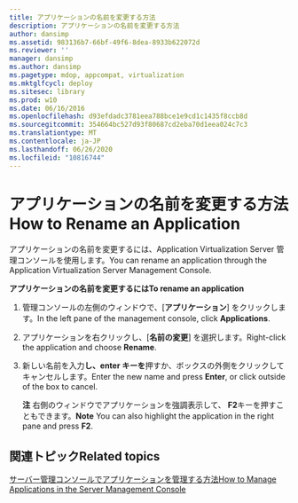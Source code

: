```yaml
---
title: アプリケーションの名前を変更する方法
description: アプリケーションの名前を変更する方法
author: dansimp
ms.assetid: 983136b7-66bf-49f6-8dea-8933b622072d
ms.reviewer: ''
manager: dansimp
ms.author: dansimp
ms.pagetype: mdop, appcompat, virtualization
ms.mktglfcycl: deploy
ms.sitesec: library
ms.prod: w10
ms.date: 06/16/2016
ms.openlocfilehash: d93efdadc3781eea788bce1e9cd1c1435f8ccb8d
ms.sourcegitcommit: 354664bc527d93f80687cd2eba70d1eea024c7c3
ms.translationtype: MT
ms.contentlocale: ja-JP
ms.lasthandoff: 06/26/2020
ms.locfileid: "10816744"
---
```

# <span data-ttu-id="df460-103">アプリケーションの名前を変更する方法</span><span class="sxs-lookup"><span data-stu-id="df460-103">How to Rename an Application</span></span>


<span data-ttu-id="df460-104">アプリケーションの名前を変更するには、Application Virtualization Server 管理コンソールを使用します。</span><span class="sxs-lookup"><span data-stu-id="df460-104">You can rename an application through the Application Virtualization Server Management Console.</span></span>

**<span data-ttu-id="df460-105">アプリケーションの名前を変更するには</span><span class="sxs-lookup"><span data-stu-id="df460-105">To rename an application</span></span>**

1.  <span data-ttu-id="df460-106">管理コンソールの左側のウィンドウで、[**アプリケーション**] をクリックします。</span><span class="sxs-lookup"><span data-stu-id="df460-106">In the left pane of the management console, click **Applications**.</span></span>

2.  <span data-ttu-id="df460-107">アプリケーションを右クリックし、[**名前の変更**] を選択します。</span><span class="sxs-lookup"><span data-stu-id="df460-107">Right-click the application and choose **Rename**.</span></span>

3.  <span data-ttu-id="df460-108">新しい名前を入力**し、enter キーを**押すか、ボックスの外側をクリックしてキャンセルします。</span><span class="sxs-lookup"><span data-stu-id="df460-108">Enter the new name and press **Enter**, or click outside of the box to cancel.</span></span>

    <span data-ttu-id="df460-109">**注** 右側のウィンドウでアプリケーションを強調表示して、 **F2**キーを押すこともできます。</span><span class="sxs-lookup"><span data-stu-id="df460-109">**Note** You can also highlight the application in the right pane and press **F2**.</span></span>

     

## <span data-ttu-id="df460-110">関連トピック</span><span class="sxs-lookup"><span data-stu-id="df460-110">Related topics</span></span>


[<span data-ttu-id="df460-111">サーバー管理コンソールでアプリケーションを管理する方法</span><span class="sxs-lookup"><span data-stu-id="df460-111">How to Manage Applications in the Server Management Console</span></span>](how-to-manage-applications-in-the-server-management-console.md)

 

 





